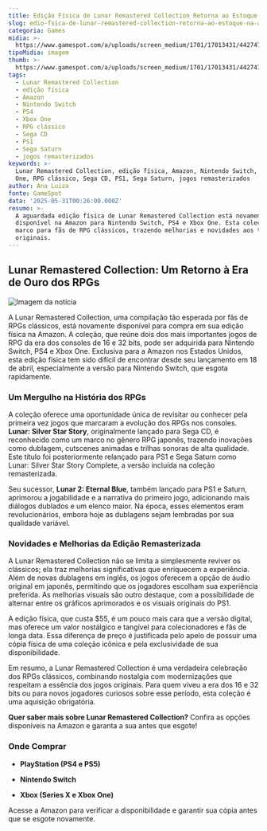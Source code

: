 ```yaml
---
title: Edição Física de Lunar Remastered Collection Retorna ao Estoque na Amazon
slug: edio-fsica-de-lunar-remastered-collection-retorna-ao-estoque-na-amazon
categoria: Games
midia: >-
  https://www.gamespot.com/a/uploads/screen_medium/1701/17013431/4427479-lunar.jpg
tipoMidia: imagem
thumb: >-
  https://www.gamespot.com/a/uploads/screen_medium/1701/17013431/4427479-lunar.jpg
tags:
  - Lunar Remastered Collection
  - edição física
  - Amazon
  - Nintendo Switch
  - PS4
  - Xbox One
  - RPG clássico
  - Sega CD
  - PS1
  - Sega Saturn
  - jogos remasterizados
keywords: >-
  Lunar Remastered Collection, edição física, Amazon, Nintendo Switch, PS4, Xbox
  One, RPG clássico, Sega CD, PS1, Sega Saturn, jogos remasterizados
author: Ana Luiza
fonte: GameSpot
data: '2025-05-31T00:26:00.000Z'
resumo: >-
  A aguardada edição física de Lunar Remastered Collection está novamente
  disponível na Amazon para Nintendo Switch, PS4 e Xbox One. Esta coleção é um
  marco para fãs de RPG clássicos, trazendo melhorias e novidades aos títulos
  originais.
---
```

## Lunar Remastered Collection: Um Retorno à Era de Ouro dos RPGs

![Imagem da notícia](https://www.gamespot.com/a/uploads/screen_medium/1701/17013431/4427479-lunar.jpg)

A Lunar Remastered Collection, uma compilação tão esperada por fãs de RPGs clássicos, está novamente disponível para compra em sua edição física na Amazon. A coleção, que reúne dois dos mais importantes jogos de RPG da era dos consoles de 16 e 32 bits, pode ser adquirida para Nintendo Switch, PS4 e Xbox One. Exclusiva para a Amazon nos Estados Unidos, esta edição física tem sido difícil de encontrar desde seu lançamento em 18 de abril, especialmente a versão para Nintendo Switch, que esgota rapidamente.

### Um Mergulho na História dos RPGs

A coleção oferece uma oportunidade única de revisitar ou conhecer pela primeira vez jogos que marcaram a evolução dos RPGs nos consoles. **Lunar: Silver Star Story**, originalmente lançado para Sega CD, é reconhecido como um marco no gênero RPG japonês, trazendo inovações como dublagem, cutscenes animadas e trilhas sonoras de alta qualidade. Este título foi posteriormente relançado para PS1 e Sega Saturn como Lunar: Silver Star Story Complete, a versão incluída na coleção remasterizada.

Seu sucessor, **Lunar 2: Eternal Blue**, também lançado para PS1 e Saturn, aprimorou a jogabilidade e a narrativa do primeiro jogo, adicionando mais diálogos dublados e um elenco maior. Na época, esses elementos eram revolucionários, embora hoje as dublagens sejam lembradas por sua qualidade variável.

### Novidades e Melhorias da Edição Remasterizada

A Lunar Remastered Collection não se limita a simplesmente reviver os clássicos; ela traz melhorias significativas que enriquecem a experiência. Além de novas dublagens em inglês, os jogos oferecem a opção de áudio original em japonês, permitindo que os jogadores escolham sua experiência preferida. As melhorias visuais são outro destaque, com a possibilidade de alternar entre os gráficos aprimorados e os visuais originais do PS1.

A edição física, que custa $55, é um pouco mais cara que a versão digital, mas oferece um valor nostálgico e tangível para colecionadores e fãs de longa data. Essa diferença de preço é justificada pelo apelo de possuir uma cópia física de uma coleção icônica e pela exclusividade de sua disponibilidade.

Em resumo, a Lunar Remastered Collection é uma verdadeira celebração dos RPGs clássicos, combinando nostalgia com modernizações que respeitam a essência dos jogos originais. Para quem viveu a era dos 16 e 32 bits ou para novos jogadores curiosos sobre esse período, esta coleção é uma aquisição obrigatória.

**Quer saber mais sobre Lunar Remastered Collection?** Confira as opções disponíveis na Amazon e garanta a sua antes que esgote!

### Onde Comprar

- **PlayStation (PS4 e PS5)**

- **Nintendo Switch**

- **Xbox (Series X e Xbox One)**

Acesse a Amazon para verificar a disponibilidade e garantir sua cópia antes que se esgote novamente.

